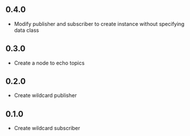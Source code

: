 ## 0.4.0

- Modify publisher and subscriber to create instance without specifying data class

## 0.3.0

- Create a node to echo topics

## 0.2.0

- Create wildcard publisher

## 0.1.0

- Create wildcard subscriber
